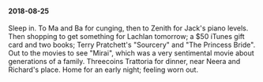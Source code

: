 #### 2018-08-25

Sleep in. To Ma and Ba for cunging, then to Zenith for Jack's piano levels. Then shopping to get something for Lachlan tomorrow; a $50 iTunes gift card and two books; Terry Pratchett's "Sourcery" and "The Princess Bride". Out to the movies to see "Mirai", which was a very sentimental movie about generations of a family. Threecoins Trattoria for dinner, near Neera and Richard's place. Home for an early night; feeling worn out.
